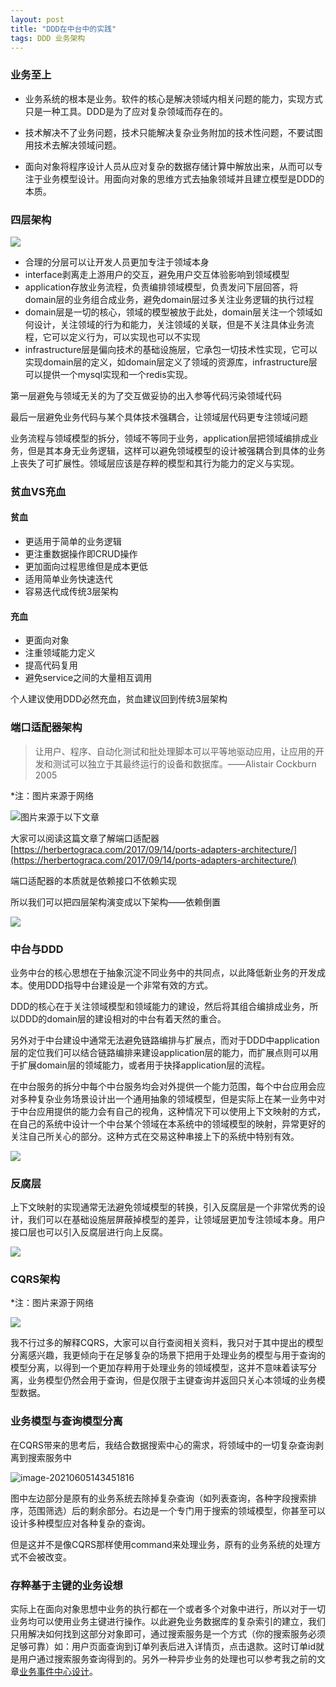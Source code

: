 ```yaml
---
layout: post
title: "DDD在中台中的实践"
tags: DDD 业务架构 
---
```


### 业务至上

+ 业务系统的根本是业务。软件的核心是解决领域内相关问题的能力，实现方式只是一种工具。DDD是为了应对复杂领域而存在的。

+ 技术解决不了业务问题，技术只能解决复杂业务附加的技术性问题，不要试图用技术去解决领域问题。
+ 面向对象将程序设计人员从应对复杂的数据存储计算中解放出来，从而可以专注于业务模型设计。用面向对象的思维方式去抽象领域并且建立模型是DDD的本质。

### 四层架构

![](../img/四层架构aaa.jpg)

+ 合理的分层可以让开发人员更加专注于领域本身
+ interface剥离走上游用户的交互，避免用户交互体验影响到领域模型
+ application存放业务流程，负责编排领域模型，负责发问下层回答，将domain层的业务组合成业务，避免domain层过多关注业务逻辑的执行过程
+ domain层是一切的核心，领域的模型被放于此处，domain层关注一个领域如何设计，关注领域的行为和能力，关注领域的关联，但是不关注具体业务流程，它可以定义行为，可以实现也可以不实现
+ infrastructure层是偏向技术的基础设施层，它承包一切技术性实现，它可以实现domain层的定义，如domain层定义了领域的资源库，infrastructure层可以提供一个mysql实现和一个redis实现。

第一层避免与领域无关的为了交互做妥协的出入参等代码污染领域代码

最后一层避免业务代码与某个具体技术强耦合，让领域层代码更专注领域问题

业务流程与领域模型的拆分，领域不等同于业务，application层把领域编排成业务，但是其本身无业务逻辑，这样可以避免领域模型的设计被强耦合到具体的业务上丧失了可扩展性。领域层应该是存粹的模型和其行为能力的定义与实现。

### 贫血VS充血

#### 贫血

+ 更适用于简单的业务逻辑
+ 更注重数据操作即CRUD操作
+ 更加面向过程思维但是成本更低
+ 适用简单业务快速迭代
+ 容易迭代成传统3层架构

#### 充血

+ 更面向对象
+ 注重领域能力定义
+ 提高代码复用
+ 避免service之间的大量相互调用

个人建议使用DDD必然充血，贫血建议回到传统3层架构

### 端口适配器架构

> 让用户、程序、自动化测试和批处理脚本可以平等地驱动应用，让应用的开发和测试可以独立于其最终运行的设备和数据库。——Alistair Cockburn 2005

*注：图片来源于网络

![图片来源于以下文章](../img/端口适配器架构图.png)

大家可以阅读这篇文章了解端口适配器[https://herbertograca.com/2017/09/14/ports-adapters-architecture/](https://herbertograca.com/2017/09/14/ports-adapters-architecture/)

端口适配器的本质就是依赖接口不依赖实现

所以我们可以把四层架构演变成以下架构——依赖倒置

![](../img/依赖倒置DDD.jpg)

### 中台与DDD

业务中台的核心思想在于抽象沉淀不同业务中的共同点，以此降低新业务的开发成本。使用DDD指导中台建设是一个非常有效的方式。

DDD的核心在于关注领域模型和领域能力的建设，然后将其组合编排成业务，所以DDD的domain层的建设相对的中台有着天然的重合。

另外对于中台建设中通常无法避免链路编排与扩展点，而对于DDD中application层的定位我们可以结合链路编排来建设application层的能力，而扩展点则可以用于扩展domain层的领域能力，或者用于抉择application层的流程。

在中台服务的拆分中每个中台服务均会对外提供一个能力范围，每个中台应用会应对多种复杂业务场景设计出一个通用抽象的领域模型，但是实际上在某一业务中对于中台应用提供的能力会有自己的视角，这种情况下可以使用上下文映射的方式，在自己的系统中设计一个中台某个领域在本系统中的领域模型的映射，异常更好的关注自己所关心的部分。这种方式在交易这种串接上下的系统中特别有效。

![](../img/中台DDD上下文映射.png)

### 反腐层

上下文映射的实现通常无法避免领域模型的转换，引入反腐层是一个非常优秀的设计，我们可以在基础设施层屏蔽掉模型的差异，让领域层更加专注领域本身。用户接口层也可以引入反腐层进行向上反腐。

![](../img/中台DDD反腐层.png)

### CQRS架构

*注：图片来源于网络

![](../img/CQRS架构.jpeg)

我不行过多的解释CQRS，大家可以自行查阅相关资料，我只对于其中提出的模型分离感兴趣，我更倾向于在足够复杂的场景下把用于处理业务的模型与用于查询的模型分离，以得到一个更加存粹用于处理业务的领域模型，这并不意味着读写分离，业务模型仍然会用于查询，但是仅限于主键查询并返回只关心本领域的业务模型数据。

### 业务模型与查询模型分离

在CQRS带来的思考后，我结合数据搜索中心的需求，将领域中的一切复杂查询剥离到搜索服务中

![image-20210605143451816](../img/中台DDD数据搜索.png)

图中左边部分是原有的业务系统去除掉复杂查询（如列表查询，各种字段搜索排序，范围筛选）后的剩余部分。右边是一个专门用于搜索的领域模型，你甚至可以设计多种模型应对各种复杂的查询。

但是这并不是像CQRS那样使用command来处理业务，原有的业务系统的处理方式不会被改变。

### 存粹基于主键的业务设想

实际上在面向对象思想中业务的执行都在一个或者多个对象中进行，所以对于一切业务均可以使用业务主键进行操作。以此避免业务数据库的复杂索引的建立，我们只用解决如何找到这部分对象即可，通过搜索服务是一个方式（你的搜索服务必须足够可靠）如：用户页面查询到订单列表后进入详情页，点击退款。这时订单id就是用户通过搜索服务查询得到的。另外一种异步业务的处理也可以参考我之前的文章[业务事件中心设计](https://www.zhoukaifan.com/2021-01-19/业务事件中心设计)。